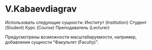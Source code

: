 # V.Kabaevdiagrav

Использовать следующие сущности:
Институт (Institution)
Студент (Student)
Курс (Course)
Преподаватель (Lecturer)


Предусмотрены возможности масштабируемости, например, добавления сущности “Факультет (Faculty)”.
